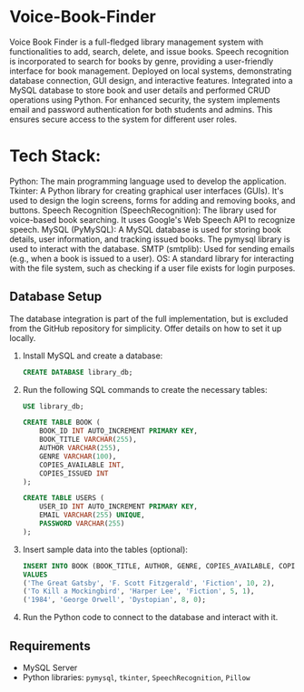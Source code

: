# Voice-Book-Finder

Voice Book Finder is a full-fledged library management system with functionalities to add, search, delete, and issue books. Speech recognition is incorporated to search for books by genre, providing a user-friendly interface for book management. Deployed on local systems, demonstrating database connection, GUI design, and interactive features. Integrated into a MySQL database to store book and user details and performed CRUD operations using Python. For enhanced security, the system implements email and password authentication for both students and admins. This ensures secure access to the system for different user roles.

# Tech Stack:
Python: The main programming language used to develop the application.
Tkinter: A Python library for creating graphical user interfaces (GUIs). It's used to design the login screens, forms for adding and removing books, and buttons.
Speech Recognition (SpeechRecognition): The library used for voice-based book searching. It uses Google's Web Speech API to recognize speech.
MySQL (PyMySQL): A MySQL database is used for storing book details, user information, and tracking issued books. The pymysql library is used to interact with the database.
SMTP (smtplib): Used for sending emails (e.g., when a book is issued to a user).
OS: A standard library for interacting with the file system, such as checking if a user file exists for login purposes.

## Database Setup

The database integration is part of the full implementation, but is excluded from the GitHub repository for simplicity. Offer details on how to set it up locally.

1. Install MySQL and create a database:
    ```sql
    CREATE DATABASE library_db;
    ```
   
2. Run the following SQL commands to create the necessary tables:
    ```sql
    USE library_db;

    CREATE TABLE BOOK (
        BOOK_ID INT AUTO_INCREMENT PRIMARY KEY,
        BOOK_TITLE VARCHAR(255),
        AUTHOR VARCHAR(255),
        GENRE VARCHAR(100),
        COPIES_AVAILABLE INT,
        COPIES_ISSUED INT
    );

    CREATE TABLE USERS (
        USER_ID INT AUTO_INCREMENT PRIMARY KEY,
        EMAIL VARCHAR(255) UNIQUE,
        PASSWORD VARCHAR(255)
    );
    ```
   
3. Insert sample data into the tables (optional):
    ```sql
    INSERT INTO BOOK (BOOK_TITLE, AUTHOR, GENRE, COPIES_AVAILABLE, COPIES_ISSUED) 
    VALUES
    ('The Great Gatsby', 'F. Scott Fitzgerald', 'Fiction', 10, 2),
    ('To Kill a Mockingbird', 'Harper Lee', 'Fiction', 5, 1),
    ('1984', 'George Orwell', 'Dystopian', 8, 0);
    ```

4. Run the Python code to connect to the database and interact with it.

## Requirements

- MySQL Server
- Python libraries: `pymysql`, `tkinter`, `SpeechRecognition`, `Pillow`
